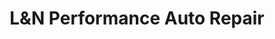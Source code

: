 ---
title: "L&N Performance Auto Repair"
url: /blowing-rock/lundn-performance-auto-repair/
shop: Autowerkstatt
---